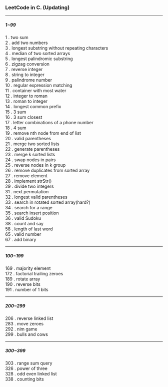 ### LeetCode in C. (Updating)  

***  

##### 1~99  

1 . two sum  
2 . add two numbers  
3 . longest substring without repeating characters  
4 . median of two sorted arrays  
5 . longest palindromic substring  
6 . zigzag conversion  
7 . reverse integer  
8 . string to integer  
9 . palindrome number  
10 . regular expression matching  
11 . container with most water  
12 . integer to roman  
13 . roman to integer  
14 . longest common prefix  
15 . 3 sum  
16 . 3 sum closest  
17 . letter combinations of a phone number  
18 . 4 sum  
19 . remove nth node from end of list  
20 . valid parentheses  
21 . merge two sorted lists  
22 . generate parentheses  
23 . merge k sorted lists  
24 . swap nodes in pairs  
25 . reverse nodes in k group  
26 . remove duplicates from sorted array  
27 . remove element  
28 . implement strStr()  
29 . divide two integers  
31 . next permutation  
32 . longest valid parentheses  
33 . search in rotated sorted array(hard?)  
34 . search for a range  
35 . search insert position  
36 . valid Sudoku  
38 . count and say  
58 . length of last word  
65 . valid number  
67 . add binary  

***  

##### 100~199  

169 . majority element  
172 . factorial trailing zeroes  
189 . rotate array  
190 . reverse bits  
191 . number of 1 bits  

***  

##### 200~299  

206 . reverse linked list  
283 . move zeroes  
292 . nim game  
299 . bulls and cows  

***  

##### 300~399  

303 . range sum query  
326 . power of three  
328 . odd even linked list  
338 . counting bits  

